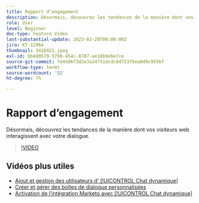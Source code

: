 ```yaml
---
title: Rapport d’engagement
description: Désormais, découvrez les tendances de la manière dont vos visiteurs web interagissent avec votre dialogue.
role: User
level: Beginner
doc-type: Feature Video
last-substantial-update: 2023-03-20T00:00:00Z
jira: KT-12964
thumbnail: 3416921.jpeg
exl-id: bb4d0570-5790-454c-8787-ae18b6ebe7ce
source-git-commit: 7e4dd6f3d2e3a34751dcdc047337bea0d9c955bf
workflow-type: tm+mt
source-wordcount: '52'
ht-degree: 7%

---
```


# Rapport d’engagement

Désormais, découvrez les tendances de la manière dont vos visiteurs web interagissent avec votre dialogue.

>[!VIDEO](https://video.tv.adobe.com/v/3416921/?quality=12&learn=on)

## Vidéos plus utiles

* [Ajout et gestion des utilisateurs d’ [!UICONTROL Chat dynamique] ](user-management.md)
* [Créer et gérer des boîtes de dialogue personnalisées](dialogue-management.md)
* [Activation de l’intégration Marketo avec [!UICONTROL Chat dynamique] ](marketo-integration.md)
